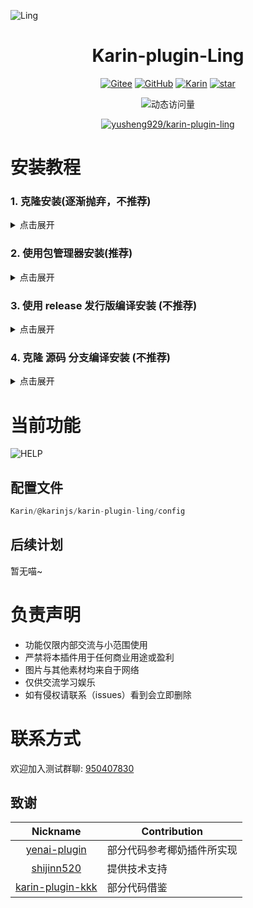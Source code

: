 ![Ling](https://socialify.git.ci/yusheng929/karin-plugin-ling/image?font=Inter&forks=1&issues=1&language=1&name=1&owner=1&pattern=Plus&pulls=1&stargazers=1&theme=Auto)

<div align="center">

# Karin-plugin-Ling

[![Gitee](https://img.shields.io/badge/Gitee-铃插件-black?style=flat-square&logo=gitee)](https://gitee.com/yusheng929/karin-plugin-ling) [![GitHub](https://img.shields.io/badge/GitHub-铃插件-black?style=flat-square&logo=github)](https://github.com/yusheng929/karin-plugin-ling) [![Karin](https://img.shields.io/badge/Karin-black?style=flat-square&logo=dependabot)](https://github.com/KarinJS/Karin) <a href='https://github.com/yusheng929/karin-plugin-ling/stargazers'><img src='https://github.com/yusheng929/karin-plugin-ling/badge/star.svg?theme=dark' alt='star'></img></a><br>

![动态访问量](https://count.kjchmc.cn/get/@yusheng/karin-plugin-ling?theme=rule34)<br>

[![yusheng929/karin-plugin-ling](https://gitee.com/yusheng929/karin-plugin-ling/widgets/widget_card.svg?colors=4183c4,ffffff,ffffff,e3e9ed,666666,9b9b9b)](https://gitee.com/yusheng929/karin-plugin-ling)

</div>

# 安装教程

### 1. 克隆安装(逐渐抛弃，不推荐)

<details> <summary>点击展开</summary>

karin根目录下执行

GitHub安装(国外推荐)

```bash
git clone --depth=1 -b dev https://github.com/yusheng929/karin-plugin-ling ./plugins/karin-plugin-ling
```

Gitee安装(国内推荐)(镜像源)

```bash
git clone --depth=1 -b dev https://gitee.com/yusheng929/karin-plugin-ling ./plugins/karin-plugin-ling
```

安装依赖

```bash
pnpm install --filter=karin-plugin-ling
```

</details>

### 2. 使用包管理器安装(推荐)

<details> <summary>点击展开</summary>

karin根目录下执行

```bash
pnpm install karin-plugin-ling -w
```

</details>

### 3. 使用 release 发行版编译安装 (不推荐)

<details> <summary>点击展开</summary>

极其不推荐，需要自行编译，且后续无法通过 Git 或者包管理器更新。

* 打开 [release](https://github.com/yusheng929/karin-plugin-ling/releases) 页面
* 下载最新版本的插件压缩包
* 解压到 plugins/ 目录下

解压完成后进入 plugins/karin-plugin-ling 目录，执行下面命令编译

```bash
pnpm run build
```

编译完成后在插件目录下执行

```bash
pnpm install
```

或者在karin根目录下执行

```bash
pnpm install --filter=karin-plugin-ling -P
```

</details>

### 4. 克隆 源码 分支编译安装 (不推荐)

<details> <summary>点击展开</summary>

* 克隆仓库到本地

```bash
git clone --depth=1
```

* 进入仓库目录

```bash
cd plugins/karin-plugin-ling
```

* 安装依赖

```bash
pnpm install
```

* 编译插件

```bash
pnpm run build
```

* 编译完成后可正常启动 Karin

</details>

# 当前功能

![HELP](resources/help.png)

## 配置文件

```js
Karin/@karinjs/karin-plugin-ling/config
```

## 后续计划

暂无喵~

# 负责声明

- 功能仅限内部交流与小范围使用
- 严禁将本插件用于任何商业用途或盈利
- 图片与其他素材均来自于网络
- 仅供交流学习娱乐
- 如有侵权请联系（issues）看到会立即删除

# 联系方式

欢迎加入测试群聊: [950407830](https://qm.qq.com/q/9THnE5GwU0)

## 致谢


|                             Nickname                             | Contribution               |
| :----------------------------------------------------------------: | ---------------------------- |
|     [yenai-plugin](https://github.com/yeyang52/yenai-plugin)     | 部分代码参考椰奶插件所实现 |
|           [shijinn520](https://github.com/shijinn520)           | 提供技术支持               |
| [karin-plugin-kkk](https://github.com/ikenxuan/karin-plugin-kkk) | 部分代码借鉴               |
